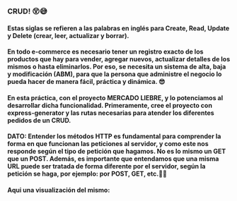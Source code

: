 ### CRUD! 😵😅
#### Estas siglas se refieren a las palabras en inglés para Create, Read, Update y Delete (crear, leer, actualizar y borrar).
#### En todo e-commerce es necesario tener un registro exacto de los productos que hay para vender, agregar nuevos, actualizar detalles de los mismos o hasta eliminarlos. Por eso, se necesita un sistema de alta, baja y modificación (ABM), para que la persona que administre el negocio lo pueda hacer de manera fácil, práctica y dinámica. 😎 
#### En esta práctica, con el proyecto MERCADO LIEBRE, y lo potenciamos al desarrollar dicha funcionalidad. Primeramente, cree el proyecto con express-generator y las rutas necesarias para atender los diferentes pedidos de un CRUD.
#### DATO: Entender los métodos HTTP es fundamental para comprender la forma en que funcionan las peticiones al servidor, y como este nos responde según el tipo de petición que hagamos. No es lo mismo un GET que un POST. Además, es importante que entendamos que una misma URL puede ser tratada de forma diferente por el servidor, según la petición se haga, por ejemplo: por POST, GET, etc.🌟🌟
#### Aqui una visualización del mismo: 

